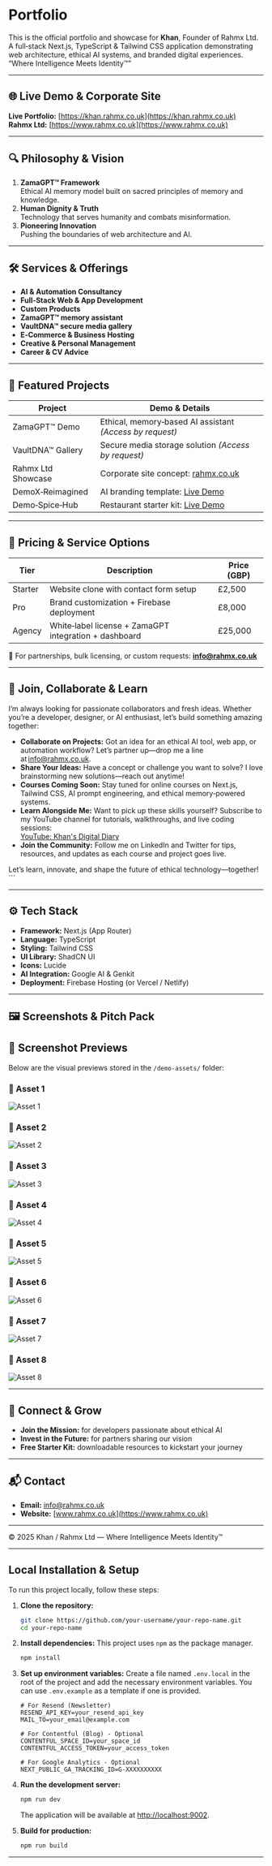 # Portfolio

This is the official portfolio and showcase for **Khan**, Founder of Rahmx Ltd.  
A full‑stack Next.js, TypeScript & Tailwind CSS application demonstrating web architecture, ethical AI systems, and branded digital experiences.  
“Where Intelligence Meets Identity™”

---

## 🌐 Live Demo & Corporate Site

**Live Portfolio:** [https://khan.rahmx.co.uk](https://khan.rahmx.co.uk)  
**Rahmx Ltd:** [https://www.rahmx.co.uk](https://www.rahmx.co.uk)

---

## 🔍 Philosophy & Vision

1. **ZamaGPT™ Framework**  
   Ethical AI memory model built on sacred principles of memory and knowledge.  
2. **Human Dignity & Truth**  
   Technology that serves humanity and combats misinformation.  
3. **Pioneering Innovation**  
   Pushing the boundaries of web architecture and AI.

---

## 🛠 Services & Offerings

- **AI & Automation Consultancy**  
- **Full‑Stack Web & App Development**  
- **Custom Products**  
- **ZamaGPT™ memory assistant**  
- **VaultDNA™ secure media gallery**  
- **E‑Commerce & Business Hosting**  
- **Creative & Personal Management**  
- **Career & CV Advice**

---

## 💼 Featured Projects

| Project                   | Demo & Details                                                                              |
|---------------------------|---------------------------------------------------------------------------------------------|
| ZamaGPT™ Demo             | Ethical, memory‑based AI assistant _(Access by request)_                                    |
| VaultDNA™ Gallery         | Secure media storage solution _(Access by request)_                                         |
| Rahmx Ltd Showcase        | Corporate site concept: [rahmx.co.uk](https://www.rahmx.co.uk)                              |
| DemoX‑Reimagined          | AI branding template: [Live Demo](https://rahmx-reimagined.web.app)                        |
| Demo‑Spice‑Hub            | Restaurant starter kit: [Live Demo](https://menuverse-919eu.web.app)                        |

---

## 💸 Pricing & Service Options

| Tier       | Description                                              | Price (GBP) |
|------------|----------------------------------------------------------|-------------|
| Starter    | Website clone with contact form setup                    | £2,500      |
| Pro        | Brand customization + Firebase deployment                | £8,000      |
| Agency     | White‑label license + ZamaGPT integration + dashboard    | £25,000     |

📩 For partnerships, bulk licensing, or custom requests: **info@rahmx.co.uk**

---

## 🤝 Join, Collaborate & Learn

I’m always looking for passionate collaborators and fresh ideas. Whether you’re a developer, designer, or AI enthusiast, let’s build something amazing together:

- **Collaborate on Projects:** Got an idea for an ethical AI tool, web app, or automation workflow? Let’s partner up—drop me a line at info@rahmx.co.uk.  
- **Share Your Ideas:** Have a concept or challenge you want to solve? I love brainstorming new solutions—reach out anytime!  
- **Courses Coming Soon:** Stay tuned for online courses on Next.js, Tailwind CSS, AI prompt engineering, and ethical memory‑powered systems.  
- **Learn Alongside Me:** Want to pick up these skills yourself? Subscribe to my YouTube channel for tutorials, walkthroughs, and live coding sessions:  
  [YouTube: Khan's Digital Diary](https://www.youtube.com/channel/khansdigitaldiary)  
- **Join the Community:** Follow me on LinkedIn and Twitter for tips, resources, and updates as each course and project goes live.

Let’s learn, innovate, and shape the future of ethical technology—together!  ```

---


## ⚙️ Tech Stack

- **Framework:** Next.js (App Router)  
- **Language:** TypeScript  
- **Styling:** Tailwind CSS  
- **UI Library:** ShadCN UI  
- **Icons:** Lucide  
- **AI Integration:** Google AI & Genkit  
- **Deployment:** Firebase Hosting (or Vercel / Netlify)  

---

## 🖼️ Screenshots & Pitch Pack

## 📸 Screenshot Previews

Below are the visual previews stored in the `/demo-assets/` folder:

### 🔹 Asset 1
![Asset 1](./demo-assets/assets-1.png)

### 🔹 Asset 2
![Asset 2](./demo-assets/assets-2.png)

### 🔹 Asset 3
![Asset 3](./demo-assets/assets-3.png)

### 🔹 Asset 4
![Asset 4](./demo-assets/assets-4.png)

### 🔹 Asset 5
![Asset 5](./demo-assets/assets-5.png)

### 🔹 Asset 6
![Asset 6](./demo-assets/assets-6.png)

### 🔹 Asset 7
![Asset 7](./demo-assets/assets-7.png)

### 🔹 Asset 8
![Asset 8](./demo-assets/assets-8.png)


---

## 🤝 Connect & Grow

- **Join the Mission:** for developers passionate about ethical AI  
- **Invest in the Future:** for partners sharing our vision  
- **Free Starter Kit:** downloadable resources to kickstart your journey

---

## 📬 Contact

- **Email:** info@rahmx.co.uk  
- **Website:** [www.rahmx.co.uk](https://www.rahmx.co.uk)

---

© 2025 Khan / Rahmx Ltd — Where Intelligence Meets Identity™

---

## Local Installation & Setup

To run this project locally, follow these steps:

1.  **Clone the repository:**
    ```bash
    git clone https://github.com/your-username/your-repo-name.git
    cd your-repo-name
    ```

2.  **Install dependencies:**
    This project uses `npm` as the package manager.
    ```bash
    npm install
    ```

3.  **Set up environment variables:**
    Create a file named `.env.local` in the root of the project and add the necessary environment variables. You can use `.env.example` as a template if one is provided.
    ```env
    # For Resend (Newsletter)
    RESEND_API_KEY=your_resend_api_key
    MAIL_TO=your_email@example.com

    # For Contentful (Blog) - Optional
    CONTENTFUL_SPACE_ID=your_space_id
    CONTENTFUL_ACCESS_TOKEN=your_access_token

    # For Google Analytics - Optional
    NEXT_PUBLIC_GA_TRACKING_ID=G-XXXXXXXXXX
    ```

4.  **Run the development server:**
    ```bash
    npm run dev
    ```
    The application will be available at [http://localhost:9002](http://localhost:9002).

5.  **Build for production:**
    ```bash
    npm run build
    ```

---
